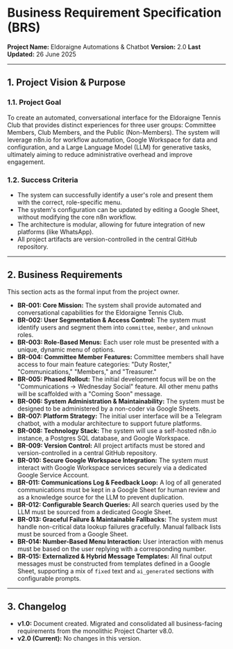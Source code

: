 # Business Requirement Specification (BRS)

**Project Name:** Eldoraigne Automations & Chatbot
**Version:** 2.0
**Last Updated:** 26 June 2025

---

## 1. Project Vision & Purpose

### 1.1. Project Goal
To create an automated, conversational interface for the Eldoraigne Tennis Club that provides distinct experiences for three user groups: Committee Members, Club Members, and the Public (Non-Members). The system will leverage n8n.io for workflow automation, Google Workspace for data and configuration, and a Large Language Model (LLM) for generative tasks, ultimately aiming to reduce administrative overhead and improve engagement.

### 1.2. Success Criteria
- The system can successfully identify a user's role and present them with the correct, role-specific menu.
- The system's configuration can be updated by editing a Google Sheet, without modifying the core n8n workflow.
- The architecture is modular, allowing for future integration of new platforms (like WhatsApp).
- All project artifacts are version-controlled in the central GitHub repository.

---

## 2. Business Requirements

This section acts as the formal input from the project owner.
- **BR-001: Core Mission:** The system shall provide automated and conversational capabilities for the Eldoraigne Tennis Club.
- **BR-002: User Segmentation & Access Control:** The system must identify users and segment them into `committee`, `member`, and `unknown` roles.
- **BR-003: Role-Based Menus:** Each user role must be presented with a unique, dynamic menu of options.
- **BR-004: Committee Member Features:** Committee members shall have access to four main feature categories: "Duty Roster," "Communications," "Members," and "Treasurer."
- **BR-005: Phased Rollout:** The initial development focus will be on the "Communications -> Wednesday Social" feature. All other menu paths will be scaffolded with a "Coming Soon" message.
- **BR-006: System Administration & Maintainability:** The system must be designed to be administered by a non-coder via Google Sheets.
- **BR-007: Platform Strategy:** The initial user interface will be a Telegram chatbot, with a modular architecture to support future platforms.
- **BR-008: Technology Stack:** The system will use a self-hosted n8n.io instance, a Postgres SQL database, and Google Workspace.
- **BR-009: Version Control:** All project artifacts must be stored and version-controlled in a central GitHub repository.
- **BR-010: Secure Google Workspace Integration:** The system must interact with Google Workspace services securely via a dedicated Google Service Account.
- **BR-011: Communications Log & Feedback Loop:** A log of all generated communications must be kept in a Google Sheet for human review and as a knowledge source for the LLM to prevent duplication.
- **BR-012: Configurable Search Queries:** All search queries used by the LLM must be sourced from a dedicated Google Sheet.
- **BR-013: Graceful Failure & Maintainable Fallbacks:** The system must handle non-critical data lookup failures gracefully. Manual fallback lists must be sourced from a Google Sheet.
- **BR-014: Number-Based Menu Interaction:** User interaction with menus must be based on the user replying with a corresponding number.
- **BR-015: Externalized & Hybrid Message Templates:** All final output messages must be constructed from templates defined in a Google Sheet, supporting a mix of `fixed` text and `ai_generated` sections with configurable prompts.

---

## 3. Changelog
- **v1.0:** Document created. Migrated and consolidated all business-facing requirements from the monolithic Project Charter v8.0.
- **v2.0 (Current):** No changes in this version.
